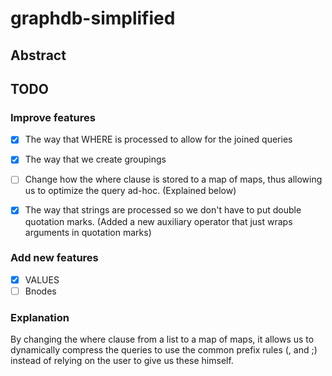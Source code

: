 # graphdb-simplified

## Abstract


## TODO

### Improve features
- [x] The way that WHERE is processed to allow for the joined queries
- [x] The way that we create groupings
- [ ] Change how the where clause is stored to a map of maps, thus allowing us to optimize the query ad-hoc. (Explained below)
- [x] The way that strings are processed so we don't have to put double quotation marks. (Added a new auxiliary operator that just wraps arguments in quotation marks)


### Add new features
- [x] VALUES 
- [ ] Bnodes

### Explanation

By changing the where clause from a list to a map of maps, it allows us to dynamically compress the queries to use the common prefix rules (, and ;) instead of relying on the
user to give us these himself.